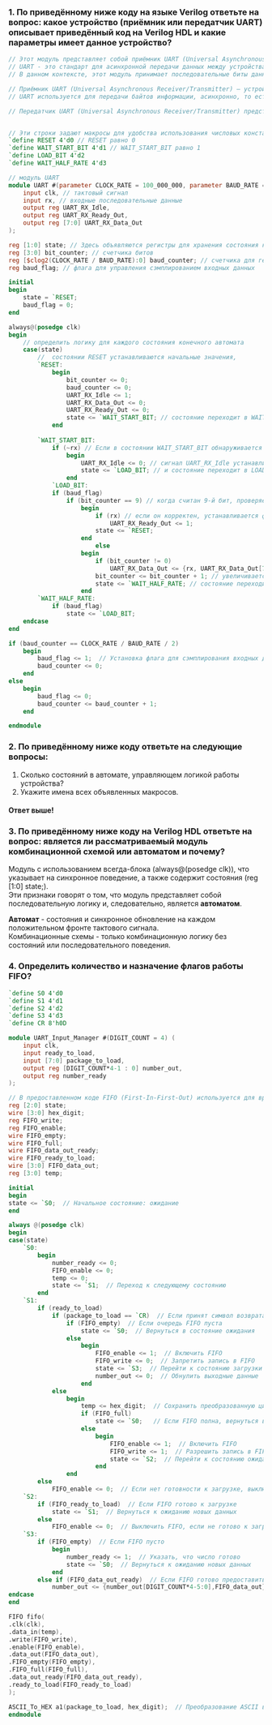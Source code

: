 ### 1. По приведённому ниже коду на языке Verilog ответьте на вопрос: какое устройство (приёмник или передатчик UART) описывает приведённый код на Verilog HDL и какие параметры имеет данное устройство?

```verilog
// Этот модуль представляет собой приёмник UART (Universal Asynchronous Receiver/Transmitter).
// UART - это стандарт для асинхронной передачи данных между устройствами.
// В данном контексте, этот модуль принимает последовательные биты данных, соответствующие протоколу UART, и преобразует их в параллельные 8-битные данные.

// Приёмник UART (Universal Asynchronous Receiver/Transmitter) – устройство для приёма данных по протоколу UART, который является одним из стандартов для асинхронной последовательной передачи данных между устройствами.
// UART используется для передачи байтов информации, асинхронно, то есть без использования общего тактового сигнала между передатчиком и приёмником.

// Передатчик UART (Universal Asynchronous Receiver/Transmitter) представляет собой устройство, ответственное за передачу данных по асинхронному протоколу UART между двумя устройствами


// Эти строки задают макросы для удобства использования числовых констант в коде
`define RESET 4'd0 // RESET равно 0
`define WAIT_START_BIT 4'd1 // WAIT_START_BIT равно 1
`define LOAD_BIT 4'd2
`define WAIT_HALF_RATE 4'd3

// модуль UART
module UART #(parameter CLOCK_RATE = 100_000_000, parameter BAUD_RATE = 9600) ( // Параметр, определяющий скорость передачи данных по протоколу UART в бодах
	input clk, // тактовый сигнал
	input rx, // входные последовательные данные
	output reg UART_RX_Idle,
	output reg UART_RX_Ready_Out,
	output reg [7:0] UART_RX_Data_Out
);

reg [1:0] state; // Здесь объявляются регистры для хранения состояния конечного автомата
reg [3:0] bit_counter; // счетчика битов
reg [$clog2(CLOCK_RATE / BAUD_RATE):0] baud_counter; // счетчика для генерации битов передачи 
reg baud_flag; // флага для управления сэмплированием входных данных

initial 
begin
	state = `RESET;
	baud_flag = 0;
end

always@(posedge clk)
begin
	// определить логику для каждого состояния конечного автомата
	case(state)
		//  состоянии RESET устанавливаются начальные значения,
		`RESET: 
			begin
				bit_counter <= 0; 	
				baud_counter <= 0;
				UART_RX_Idle <= 1;
				UART_RX_Data_Out <= 0;
				UART_RX_Ready_Out <= 0;
				state <= `WAIT_START_BIT; // состояние переходит в WAIT_START_BIT.
			end
		
		`WAIT_START_BIT: 
			if (~rx) // Если в состоянии WAIT_START_BIT обнаруживается стартовый бит
				begin
					UART_RX_Idle <= 0; // сигнал UART_RX_Idle устанавливается в 0,
					state <= `LOAD_BIT; // и состояние переходит в LOAD_BIT.
				end
            `LOAD_BIT:
			if (baud_flag) 
				if (bit_counter == 9) // когда считан 9-й бит, проверяется стоп-бит
					begin
						if (rx) // если он корректен, устанавливается флаг UART_RX_Ready_Out
							UART_RX_Ready_Out <= 1; 
						state <= `RESET;
					end				
                        else 
					begin
						if (bit_counter != 0)
							UART_RX_Data_Out <= {rx, UART_RX_Data_Out[7:1]};  // данные добавляются в регистр UART_RX_Data_Out
						bit_counter <= bit_counter + 1; // увеличивается счетчик битов
						state <= `WAIT_HALF_RATE; // состояние переходит в WAIT_HALF_RATE.		
					end	
		`WAIT_HALF_RATE:
			if (baud_flag)
				state <= `LOAD_BIT;	
	endcase
end

if (baud_counter == CLOCK_RATE / BAUD_RATE / 2)
	begin
		baud_flag <= 1;  // Установка флага для сэмплирования входных данных
		baud_counter <= 0;
	end
else 
	begin
		baud_flag <= 0;		
		baud_counter <= baud_counter + 1;
	end

endmodule
```

### 2. По приведённому ниже коду ответьте на следующие вопросы:
1. Сколько состояний в автомате, управляющем логикой работы устройства?
2. Укажите имена всех объявленных макросов.

#### Ответ выше!

### 3. По приведённому ниже коду на Verilog HDL ответьте на вопрос: является ли рассматриваемый модуль комбинационной схемой или автоматом и почему?
Модуль с использованием всегда-блока (always@(posedge clk)), что указывает на синхронное поведение, а также содержит состояния (reg [1:0] state;).
<br>
Эти признаки говорят о том, что модуль представляет собой последовательную логику и, следовательно, является **автоматом**.

**Автомат** - состояния и синхронное обновление на каждом положительном фронте тактового сигнала.
<br>
Комбинационные схемы - только комбинационную логику без состояний или последовательного поведения.

### 4. Определить количество и назначение флагов работы FIFO?

```verilog
`define S0 4'd0
`define S1 4'd1
`define S2 4'd2
`define S3 4'd3
`define CR 8'h0D

module UART_Input_Manager #(DIGIT_COUNT = 4) (
	input clk,
	input ready_to_load,
	input [7:0] package_to_load,
	output reg [DIGIT_COUNT*4-1 : 0] number_out,
	output reg number_ready
);

// В предоставленном коде FIFO (First-In-First-Out) используется для временного хранения данных. 
reg [2:0] state;
wire [3:0] hex_digit;
reg FIFO_write;
reg FIFO_enable;
wire FIFO_empty;
wire FIFO_full;
wire FIFO_data_out_ready;
wire FIFO_ready_to_load;
wire [3:0] FIFO_data_out;
reg [3:0] temp;

initial 
begin
state <= `S0;  // Начальное состояние: ожидание
end

always @(posedge clk) 
begin
case(state)
	`S0: 
		begin 
			number_ready <= 0;
			FIFO_enable <= 0;
			temp <= 0;
			state <= `S1;  // Переход к следующему состоянию
		end
	`S1:
		if (ready_to_load) 
			if (package_to_load == `CR)  // Если принят символ возврата каретки
				if (FIFO_empty)  // Если очередь FIFO пуста
					state <= `S0;  // Вернуться в состояние ожидания
				else
					begin
						FIFO_enable <= 1;  // Включить FIFO
						FIFO_write <= 0;  // Запретить запись в FIFO
						state <= `S3;  // Перейти к состоянию загрузки числа
						number_out <= 0;  // Обнулить выходные данные
					end
			else
				begin
					temp <= hex_digit;  // Сохранить преобразованную цифру
					if (FIFO_full)
						state <= `S0;	// Если FIFO полна, вернуться в состояние ожидания
					else
						begin
							FIFO_enable <= 1;  // Включить FIFO
							FIFO_write <= 1;  // Разрешить запись в FIFO
							state <= `S2;  // Перейти к состоянию ожидания подтверждения записи в FIFO
						end
				end
		else
			FIFO_enable <= 0;  // Если нет готовности к загрузке, выключить FIFO
	`S2:
		if (FIFO_ready_to_load)  // Если FIFO готово к загрузке
			state <= `S1;  // Вернуться к ожиданию новых данных
		else 
			FIFO_enable <= 0;  // Выключить FIFO, если не готово к загрузке
	`S3:
		if (FIFO_empty)  // Если FIFO пусто
			begin
				number_ready <= 1;  // Указать, что число готово
				state <= `S0;  // Вернуться к ожиданию новых данных
			end
		else if (FIFO_data_out_ready)  // Если FIFO готово предоставить данные
			number_out <= {number_out[DIGIT_COUNT*4-5:0],FIFO_data_out};  // Загрузить данные в число
endcase
end

FIFO fifo(
.clk(clk),
.data_in(temp),
.write(FIFO_write),
.enable(FIFO_enable),
.data_out(FIFO_data_out),
.FIFO_empty(FIFO_empty),
.FIFO_full(FIFO_full),
.data_out_ready(FIFO_data_out_ready),
.ready_to_load(FIFO_ready_to_load)
);

ASCII_To_HEX a1(package_to_load, hex_digit);  // Преобразование ASCII в HEX
endmodule
```

